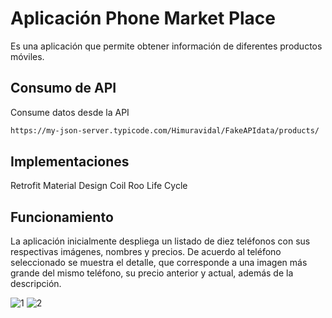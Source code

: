 # Aplicación Phone Market Place

Es una aplicación que permite obtener información de diferentes productos móviles. 

## Consumo de API

Consume datos desde la API 

```bash
https://my-json-server.typicode.com/Himuravidal/FakeAPIdata/products/
```
## Implementaciones
Retrofit
Material Design
Coil
Roo
Life Cycle

## Funcionamiento

La aplicación inicialmente despliega un listado de diez teléfonos con sus respectivas imágenes, nombres y precios. 
De acuerdo al teléfono seleccionado se muestra el detalle, que corresponde a una imagen más grande del mismo teléfono, su precio anterior y actual,
además de la descripción.

![1](https://github.com/margaritanunez/Sprint6/assets/136399212/f0a3b026-e4c4-42bd-9eeb-de58d6fdd0dc)
![2](https://github.com/margaritanunez/Sprint6/assets/136399212/5f7b0a57-152d-4d4f-9afc-9ab7d6838a29)

